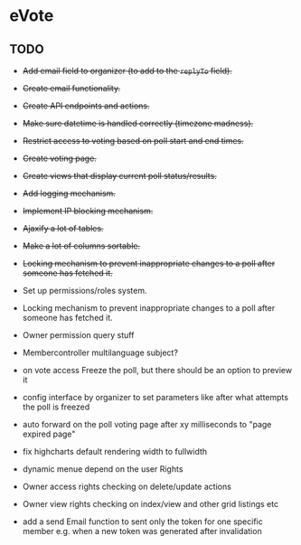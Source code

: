 # eVote
## TODO
* ~~Add email field to organizer (to add to the `replyTo` field).~~
* ~~Create email functionality.~~
* ~~Create API endpoints and actions.~~
* ~~Make sure datetime is handled correctly (timezone madness).~~
* ~~Restrict access to voting based on poll start and end times.~~
* ~~Create voting page.~~
* ~~Create views that display current poll status/results.~~
* ~~Add logging mechanism.~~
* ~~Implement IP blocking mechanism.~~
* ~~Ajaxify a lot of tables.~~
* ~~Make a lot of columns sortable.~~
* ~~Locking mechanism to prevent inappropriate changes to a poll after someone has fetched it.~~
* Set up permissions/roles system.


* Locking mechanism to prevent inappropriate changes to a poll after someone has fetched it.
* Owner permission query stuff
* Membercontroller multilanguage subject?
* on vote access Freeze the poll, but there should be an option to preview it
* config interface by organizer to set parameters like after what attempts the poll is freezed
* auto forward on the poll voting page after xy milliseconds to "page expired page"
* fix highcharts default rendering width to fullwidth

* dynamic menue depend on the user Rights
* Owner access rights checking on delete/update actions
* Owner view rights checking on index/view and other grid listings etc

* add a send Email function to sent only the token for one specific member e.g. when a new token was generated after invalidation